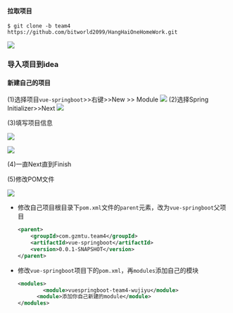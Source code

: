 #### 拉取项目

```shell 
$ git clone -b team4 https://github.com/bitworld2099/HangHaiOneHomeWork.git
```


![](https://ftp.bmp.ovh/imgs/2019/12/ad5b294f9ec359ce.png)



### 导入项目到idea



#### 新建自己的项目
(1)选择项目`vue-springboot`>>右键>>New >> Module
![](https://api.onedrive.com/v1.0/shares/s!AnfzhZ6EzsFXgSp7tzb6rkWXiXCV/root/content)
(2)选择Spring Initializer>>Next
![](https://api.onedrive.com/v1.0/shares/s!AnfzhZ6EzsFXgStJCBQwp2njldbD/root/content)

(3)填写项目信息

![](https://api.onedrive.com/v1.0/shares/s!AnfzhZ6EzsFXgSxYDEQej71inXQt/root/content)

![](https://ftp.bmp.ovh/imgs/2019/12/17981f85639680f7.png)

(4)一直Next直到Finish



(5)修改POM文件

![](https://api.onedrive.com/v1.0/shares/s!AnfzhZ6EzsFXgS34jFXtK65Ci6N3/root/content)

* 修改自己项目根目录下`pom.xml`文件的`parent`元素，改为`vue-springboot`父项目

  ```xml
  <parent>
      <groupId>com.gzmtu.team4</groupId>
      <artifactId>vue-springboot</artifactId>
      <version>0.0.1-SNAPSHOT</version>
  </parent>
  ```

  

* 修改`vue-springboot`项目下的`pom.xml`，再`modules`添加自己的模块

  ```xml
  <modules>
          <module>vuespringboot-team4-wujiyu</module>
      	<module>添加你自己新建的module</module>
  </modules>
  ```

  

